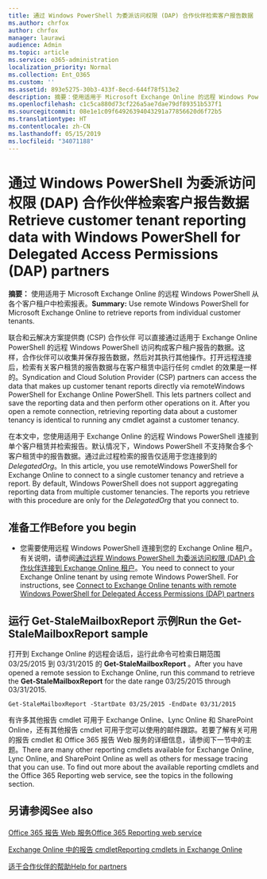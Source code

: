 ```yaml
---
title: 通过 Windows PowerShell 为委派访问权限 (DAP) 合作伙伴检索客户报告数据
ms.author: chrfox
author: chrfox
manager: laurawi
audience: Admin
ms.topic: article
ms.service: o365-administration
localization_priority: Normal
ms.collection: Ent_O365
ms.custom: ''
ms.assetid: 893e5275-30b3-433f-8ecd-644f78f513e2
description: 摘要：使用适用于 Microsoft Exchange Online 的远程 Windows PowerShell 检索单个客户租户的报告。
ms.openlocfilehash: c1c5ca880d73cf226a5ae7dae79df89351b537f1
ms.sourcegitcommit: 08e1e1c09f64926394043291a77856620d6f72b5
ms.translationtype: HT
ms.contentlocale: zh-CN
ms.lasthandoff: 05/15/2019
ms.locfileid: "34071188"
---
```

# <a name="retrieve-customer-tenant-reporting-data-with-windows-powershell-for-delegated-access-permissions-dap-partners"></a><span data-ttu-id="076d7-103">通过 Windows PowerShell 为委派访问权限 (DAP) 合作伙伴检索客户报告数据</span><span class="sxs-lookup"><span data-stu-id="076d7-103">Retrieve customer tenant reporting data with Windows PowerShell for Delegated Access Permissions (DAP) partners</span></span>

 <span data-ttu-id="076d7-104">**摘要：** 使用适用于 Microsoft Exchange Online 的远程 Windows PowerShell 从各个客户租户中检索报表。</span><span class="sxs-lookup"><span data-stu-id="076d7-104">**Summary:** Use remote Windows PowerShell for Microsoft Exchange Online to retrieve reports from individual customer tenants.</span></span>
  
<span data-ttu-id="076d7-p101">联合和云解决方案提供商 (CSP) 合作伙伴 可以直接通过适用于 Exchange Online PowerShell 的远程 Windows PowerShell 访问构成客户租户报告的数据。这样，合作伙伴可以收集并保存报告数据，然后对其执行其他操作。打开远程连接后，检索有关客户租赁的报告数据与在客户租赁中运行任何 cmdlet 的效果是一样的。</span><span class="sxs-lookup"><span data-stu-id="076d7-p101">Syndication and Cloud Solution Provider (CSP) partners can access the data that makes up customer tenant reports directly via remoteWindows PowerShell for Exchange Online PowerShell. This lets partners collect and save the reporting data and then perform other operations on it. After you open a remote connection, retrieving reporting data about a customer tenancy is identical to running any cmdlet against a customer tenancy.</span></span>
  
<span data-ttu-id="076d7-p102">在本文中，您使用适用于 Exchange Online 的远程 Windows PowerShell 连接到单个客户租赁并检索报告。默认情况下，Windows PowerShell 不支持聚合多个客户租赁中的报告数据。通过此过程检索的报告仅适用于您连接到的  _DelegatedOrg_。</span><span class="sxs-lookup"><span data-stu-id="076d7-p102">In this article, you use remoteWindows PowerShell for Exchange Online to connect to a single customer tenancy and retrieve a report. By default, Windows PowerShell does not support aggregating reporting data from multiple customer tenancies. The reports you retrieve with this procedure are only for the  _DelegatedOrg_ that you connect to.</span></span>
  
 
## <a name="before-you-begin"></a><span data-ttu-id="076d7-111">准备工作</span><span class="sxs-lookup"><span data-stu-id="076d7-111">Before you begin</span></span>

- <span data-ttu-id="076d7-p103">您需要使用远程 Windows PowerShell 连接到您的 Exchange Online 租户。有关说明，请参阅[通过远程 Windows PowerShell 为委派访问权限 (DAP) 合作伙伴连接到 Exchange Online 租户](connect-to-exchange-online-tenants-with-remote-windows-powershell-for-delegated.md)。</span><span class="sxs-lookup"><span data-stu-id="076d7-p103">You need to connect to your Exchange Online tenant by using remote Windows PowerShell. For instructions, see [Connect to Exchange Online tenants with remote Windows PowerShell for Delegated Access Permissions (DAP) partners](connect-to-exchange-online-tenants-with-remote-windows-powershell-for-delegated.md)</span></span>
    
## <a name="run-the-get-stalemailboxreport-sample"></a><span data-ttu-id="076d7-114">运行 Get-StaleMailboxReport 示例</span><span class="sxs-lookup"><span data-stu-id="076d7-114">Run the Get-StaleMailboxReport sample</span></span>

<span data-ttu-id="076d7-115">打开到 Exchange Online 的远程会话后，运行此命令可检索日期范围 03/25/2015 到 03/31/2015 的 **Get-StaleMailboxReport** 。</span><span class="sxs-lookup"><span data-stu-id="076d7-115">After you have opened a remote session to Exchange Online, run this command to retrieve the **Get-StaleMailboxReport** for the date range 03/25/2015 through 03/31/2015.</span></span>
  
```
Get-StaleMailboxReport -StartDate 03/25/2015 -EndDate 03/31/2015
```

<span data-ttu-id="076d7-p104">有许多其他报告 cmdlet 可用于 Exchange Online、Lync Online 和 SharePoint Online，还有其他报告 cmdlet 可用于您可以使用的邮件跟踪。若要了解有关可用的报告 cmdlet 和 Office 365 报告 Web 服务的详细信息，请参阅下一节中的主题。</span><span class="sxs-lookup"><span data-stu-id="076d7-p104">There are many other reporting cmdlets available for Exchange Online, Lync Online, and SharePoint Online as well as others for message tracing that you can use. To find out more about the available reporting cmdlets and the Office 365 Reporting web service, see the topics in the following section.</span></span>
  
## <a name="see-also"></a><span data-ttu-id="076d7-118">另请参阅</span><span class="sxs-lookup"><span data-stu-id="076d7-118">See also</span></span>

#### 

[<span data-ttu-id="076d7-119">Office 365 报告 Web 服务</span><span class="sxs-lookup"><span data-stu-id="076d7-119">Office 365 Reporting web service</span></span>](https://go.microsoft.com/fwlink/p/?LinkId=532777)
  
[<span data-ttu-id="076d7-120">Exchange Online 中的报告 cmdlet</span><span class="sxs-lookup"><span data-stu-id="076d7-120">Reporting cmdlets in Exchange Online</span></span>](https://go.microsoft.com/fwlink/p/?LinkId=526430)
  
[<span data-ttu-id="076d7-121">适于合作伙伴的帮助</span><span class="sxs-lookup"><span data-stu-id="076d7-121">Help for partners</span></span>](https://go.microsoft.com/fwlink/p/?LinkID=533477)

